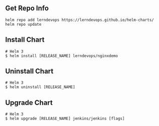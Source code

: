 ## Get Repo Info

```console
helm repo add lerndevops https://lerndevops.github.io/helm-charts/
helm repo update
```

## Install Chart

```console
# Helm 3
$ helm install [RELEASE_NAME] lerndevops/nginxdemo
```

## Uninstall Chart

```console
# Helm 3
$ helm uninstall [RELEASE_NAME]
```

## Upgrade Chart

```console
# Helm 3
$ helm upgrade [RELEASE_NAME] jenkins/jenkins [flags]
```
